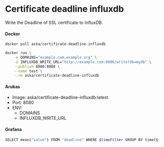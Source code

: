 Certificate deadline influxdb
=============

Write the Deadline of SSL certificate to InfluxDB.

#### Docker

```sh
docker pull aska/certificate-deadline-influxdb

docker run \
    -e DOMAINS="example.com,example.org" \
    -e INFLUXDB_WRITE_URL="http://example.com:8086/write?db=mydb" \
    --publish 8080:8080 \
    --name test \
    --rm aska/certificate-deadline-influxdb
```

#### Arukas

- Image: aska/certificate-deadline-influxdb:latest
- Port: 8080
- ENV:
    - DOMAINS
    - INFLUXDB_WRITE_URL 

#### Grafana

```sh
SELECT mean("value") FROM "deadline" WHERE $timeFilter GROUP BY time($interval), "domain" fill(null)
```
